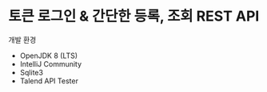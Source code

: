 # 토큰 로그인 & 간단한 등록, 조회 REST API

개발 환경
* OpenJDK 8 (LTS)
* IntelliJ Community
* Sqlite3
* Talend API Tester
